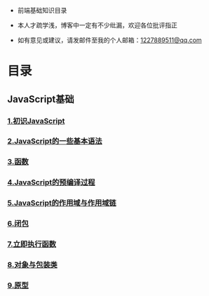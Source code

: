 - 前端基础知识目录

- 本人才疏学浅，博客中一定有不少纰漏，欢迎各位批评指正

- 如有意见或建议，请发邮件至我的个人邮箱：1227889511@qq.com






# 目录


## JavaScript基础

### [1.初识JavaScript](https://github.com/iClassic-Live/Blog/wiki/初识JavaScript)
### [2.JavaScript的一些基本语法](https://github.com/iClassic-Live/Blog/wiki/JavaScript的一些基本语法)
### [3.函数](https://github.com/iClassic-Live/Blog/wiki/函数)
### [4.JavaScript的预编译过程](https://github.com/iClassic-Live/Blog/wiki/JavaScript的预编译过程)
### [5.JavaScript的作用域与作用域链](https://github.com/iClassic-Live/Blog/wiki/JavaScript的作用域与作用域链)
### [6.闭包](https://github.com/iClassic-Live/Blog/wiki/闭包)
### [7.立即执行函数](https://github.com/iClassic-Live/Blog/wiki/立即执行函数)
### [8.对象与包装类](https://github.com/iClassic-Live/Blog/wiki/对象与包装类)
### [9.原型](https://github.com/iClassic-Live/Blog/wiki/原型)
